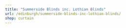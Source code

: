 ```yaml
---
title: "Summerside Blinds inc. Lothian Blinds"
url: /edinburgh/summerside-blinds-inc-lothian-blinds/
shop: curtain
---
```

